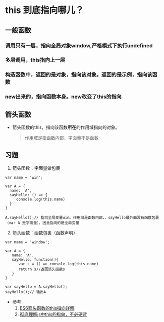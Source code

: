 # this 到底指向哪儿？

## 一般函数

### 调用只有一层，指向全局对象window,严格模式下执行undefined

### 多层调用，this指向上一层

### 构造函数中，返回的是对象，指向该对象。返回的是示例，指向该函数

### new出来的，指向函数本身。new改变了this的指向

## 箭头函数
* 箭头函数的this，指向该函数**所在**的作用域指向的对象。
  >作用域是指函数内部，字面量不是函数

## 习题
1. 箭头函数：字面量做包裹
 ```
var name = 'win'; 

var A = {
   name: 'A',
   sayHello: () => {
      console.log(this.name)
   }
}

A.sayHello();// 指向全局变量win。作用域是函数内部，，sayHello最外面没有函数包裹（var A 是字面量），因此指向的是全局变量
 ```

2. 箭头函数：函数包裹（函数声明）
```
var name = 'window'; 

var A = {
   name: 'A',
   sayHello: function(){
      var s = () => console.log(this.name)
      return s//返回箭头函数s
   }
}

var sayHello = A.sayHello();
sayHello();// 输出A
```

* 参考
  1. [ES6箭头函数的this指向详解](https://zhuanlan.zhihu.com/p/57204184)
  2. [彻底理解js中this的指向，不必硬背](https://www.cnblogs.com/pssp/p/5216085.html)